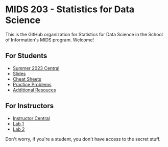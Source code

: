 # MIDS 203 - Statistics for Data Science

This is the GitHub organization for Statistics for Data Science in the School of Information's MIDS program. Welcome! 

## For Students 

- [Summer 2023 Central](https://github.com/mids-w203/summer_23_central)
- [Slides](https://github.com/mids-w203/slides)
- [Cheat Sheets](https://github.com/mids-w203/cheat_sheets)
- [Practice Problems](https://github.com/mids-w203/practice_problems)
- [Additional Resouces](https://github.com/mids-w203/additional-resources)

## For Instructors 

- [Instructor Central](https://github.com/mids-w203/instructor_central)
- [Lab 1](https://github.com/mids-w203/lab_1)
- [Lab 2](https://github.com/mids-w203/lab_2)

Don't worry, if you're a student, you don't have access to the secret stuff. 
